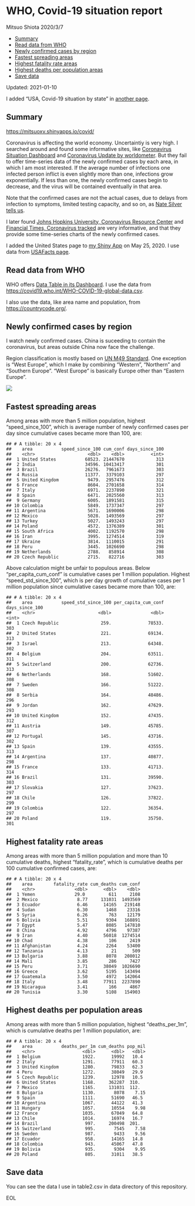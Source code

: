 WHO, Covid-19 situation report
================
Mitsuo Shiota
2020/3/7

  - [Summary](#summary)
  - [Read data from WHO](#read-data-from-who)
  - [Newly confirmed cases by region](#newly-confirmed-cases-by-region)
  - [Fastest spreading areas](#fastest-spreading-areas)
  - [Highest fatality rate areas](#highest-fatality-rate-areas)
  - [Highest deaths per population
    areas](#highest-deaths-per-population-areas)
  - [Save data](#save-data)

Updated: 2021-01-10

I added “USA, Covid-19 situation by state” in [another page](USA.md).

## Summary

<https://mitsuoxv.shinyapps.io/covid/>

Coronavirus is affecting the world economy. Uncertaintiy is very high. I
searched around and found some informative sites, like [Coronavirus
Situation
Dashboard](https://who.maps.arcgis.com/apps/opsdashboard/index.html#/c88e37cfc43b4ed3baf977d77e4a0667)
and [Coronavirus Update by
worldometer](https://www.worldometers.info/coronavirus/). But they fail
to offer time-series data of the newly confirmed cases by each area, in
which I am most interested. If the average number of infections one
infected person inflict is even slightly more than one, infections grow
exponentially. If less than one, the newly confirmed cases begin to
decrease, and the virus will be contained eventually in that area.

Note that the confirmed cases are not the actual cases, due to delays
from infection to symptoms, limited testing capacity, and so on, as
[Nate Silver tells
us](https://fivethirtyeight.com/features/coronavirus-case-counts-are-meaningless/).

I later found [Johns Hopkins University, Coronavirus Resource
Center](https://coronavirus.jhu.edu/) and [Financial Times, Coronavirus
tracked](https://www.ft.com/content/a26fbf7e-48f8-11ea-aeb3-955839e06441)
are very informative, and that they provide some time-series charts of
the newly confirmed cases.

I added the United States page to [my Shiny
App](https://mitsuoxv.shinyapps.io/covid/) on May 25, 2020. I use data
from [USAFacts
page](https://usafacts.org/visualizations/coronavirus-covid-19-spread-map/).

## Read data from WHO

WHO offers [Data Table in its Dashboard](https://covid19.who.int/table).
I use the data from
<https://covid19.who.int/WHO-COVID-19-global-data.csv>.

I also use the data, like area name and population, from
<https://countrycode.org/>.

## Newly confirmed cases by region

I watch newly confirmed cases. China is suceeding to contain the
coronavirus, but areas outside China now face the challenge.

Region classification is mostly based on [UN M49
Standard](https://unstats.un.org/unsd/methodology/m49/). One exception
is “West Europe”, which I make by combining “Western”, “Northern” and
“Southern Europe”. “West Europe” is basically Europe other than
“Eastern Europe”.

![](README_files/figure-gfm/chart-1.png)<!-- -->

## Fastest spreading areas

Among areas with more than 5 million population, highest
“speed\_since\_100”, which is average number of newly confirmed cases
per day since cumulative cases became more than 100, are:

    ## # A tibble: 20 x 4
    ##    area           speed_since_100 cum_conf days_since_100
    ##    <chr>                    <dbl>    <dbl>          <int>
    ##  1 United States           68523. 21447670            313
    ##  2 India                   34596. 10413417            301
    ##  3 Brazil                  26276.  7961673            303
    ##  4 Russia                  11377.  3379103            297
    ##  5 United Kingdom           9479.  2957476            312
    ##  6 France                   8604.  2701658            314
    ##  7 Italy                    6971.  2237890            321
    ##  8 Spain                    6471.  2025560            313
    ##  9 Germany                  6005.  1891581            315
    ## 10 Colombia                 5849.  1737347            297
    ## 11 Argentina                5671.  1690006            298
    ## 12 Mexico                   5028.  1493569            297
    ## 13 Turkey                   5027.  1493243            297
    ## 14 Poland                   4572.  1376389            301
    ## 15 South Africa             4002.  1192570            298
    ## 16 Iran                     3995.  1274514            319
    ## 17 Ukraine                  3814.  1110015            291
    ## 18 Peru                     3445.  1026690            298
    ## 19 Netherlands              2788.   858914            308
    ## 20 Czech Republic           2715.   822716            303

Above calculation might be unfair to populous areas. Below
“per\_capita\_cum\_conf” is cumulative cases per 1 million population.
Highest “speed\_std\_since\_100”, which is per day growth of cumulative
cases per 1 million population since cumulative cases became more than
100, are:

    ## # A tibble: 20 x 4
    ##    area           speed_std_since_100 per_capita_cum_conf days_since_100
    ##    <chr>                        <dbl>               <dbl>          <int>
    ##  1 Czech Republic                259.              78533.            303
    ##  2 United States                 221.              69134.            313
    ##  3 Israel                        213.              64348.            302
    ##  4 Belgium                       204.              63511.            311
    ##  5 Switzerland                   200.              62736.            313
    ##  6 Netherlands                   168.              51602.            308
    ##  7 Sweden                        166.              51222.            308
    ##  8 Serbia                        164.              48486.            296
    ##  9 Jordan                        162.              47629.            293
    ## 10 United Kingdom                152.              47435.            312
    ## 11 Austria                       149.              45785.            307
    ## 12 Portugal                      145.              43716.            302
    ## 13 Spain                         139.              43555.            313
    ## 14 Argentina                     137.              40877.            298
    ## 15 France                        133.              41713.            314
    ## 16 Brazil                        131.              39590.            303
    ## 17 Slovakia                      127.              37623.            297
    ## 18 Chile                         126.              37822.            299
    ## 19 Colombia                      122.              36354.            297
    ## 20 Poland                        119.              35750.            301

## Highest fatality rate areas

Among areas with more than 5 million population and more than 10
cumulative deaths, highest “fatality\_rate”, which is cumulative deaths
per 100 cumulative confirmed cases, are:

    ## # A tibble: 20 x 4
    ##    area        fatality_rate cum_deaths cum_conf
    ##    <chr>               <dbl>      <dbl>    <dbl>
    ##  1 Yemen               29.0         611     2108
    ##  2 Mexico               8.77     131031  1493569
    ##  3 Ecuador              6.46      14165   219148
    ##  4 Sudan                6.30       1468    23316
    ##  5 Syria                6.26        763    12179
    ##  6 Bolivia              5.51       9304   168891
    ##  7 Egypt                5.47       8085   147810
    ##  8 China                4.92       4796    97387
    ##  9 Iran                 4.40      56018  1274514
    ## 10 Chad                 4.38        106     2419
    ## 11 Afghanistan          4.24       2264    53400
    ## 12 Tanzania             4.13         21      509
    ## 13 Bulgaria             3.88       8078   208012
    ## 14 Mali                 3.85        286     7427
    ## 15 Peru                 3.71      38049  1026690
    ## 16 Greece               3.62       5195   143494
    ## 17 Guatemala            3.50       4972   142064
    ## 18 Italy                3.48      77911  2237890
    ## 19 Nicaragua            3.41        166     4867
    ## 20 Tunisia              3.30       5108   154903

## Highest deaths per population areas

Among areas with more than 5 million population, highest
“deaths\_per\_1m”, which is cumulative deaths per 1 million
population, are:

    ## # A tibble: 20 x 4
    ##    area           deaths_per_1m cum_deaths pop_mil
    ##    <chr>                  <dbl>      <dbl>   <dbl>
    ##  1 Belgium                1922.      19992   10.4 
    ##  2 Italy                  1291.      77911   60.3 
    ##  3 United Kingdom         1280.      79833   62.3 
    ##  4 Peru                   1272.      38049   29.9 
    ##  5 Czech Republic         1239.      12978   10.5 
    ##  6 United States          1168.     362287  310.  
    ##  7 Mexico                 1165.     131031  112.  
    ##  8 Bulgaria               1130.       8078    7.15
    ##  9 Spain                  1111.      51690   46.5 
    ## 10 Argentina              1067.      44122   41.3 
    ## 11 Hungary                1057.      10554    9.98
    ## 12 France                 1035.      67049   64.8 
    ## 13 Chile                  1014.      16974   16.7 
    ## 14 Brazil                  997.     200498  201.  
    ## 15 Switzerland             995.       7545    7.58
    ## 16 Sweden                  987.       9433    9.56
    ## 17 Ecuador                 958.      14165   14.8 
    ## 18 Colombia                943.      45067   47.8 
    ## 19 Bolivia                 935.       9304    9.95
    ## 20 Poland                  805.      31011   38.5

## Save data

You can see the data I use in table2.csv in data directory of this
repository.

EOL
